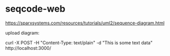 # seqcode-web

https://sparxsystems.com/resources/tutorials/uml2/sequence-diagram.html

upload diagram:

curl -X POST -H "Content-Type: text/plain" -d "This is some text data" http://localhost:3000/

